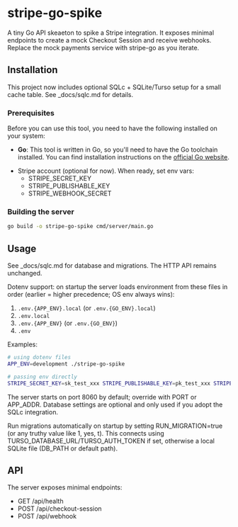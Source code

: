 # stripe-go-spike

A tiny Go API skeaeton to spike a Stripe integration. It exposes minimal endpoints to create a mock Checkout Session and receive webhooks. Replace the mock payments service with stripe-go as you iterate.

## Installation

This project now includes optional SQLc + SQLite/Turso setup for a small cache table. See _docs/sqlc.md for details.


### Prerequisites

Before you can use this tool, you need to have the following installed on your system:

*   **Go**: This tool is written in Go, so you'll need to have the Go toolchain installed. You can find installation instructions on the [official Go website](https://golang.org/doc/install).
- Stripe account (optional for now). When ready, set env vars:
  - STRIPE_SECRET_KEY
  - STRIPE_PUBLISHABLE_KEY
  - STRIPE_WEBHOOK_SECRET

### Building the server

```bash
go build -o stripe-go-spike cmd/server/main.go
```

## Usage

See _docs/sqlc.md for database and migrations. The HTTP API remains unchanged.

Dotenv support: on startup the server loads environment from these files in order (earlier = higher precedence; OS env always wins):
1. `.env.{APP_ENV}.local` (or `.env.{GO_ENV}.local`)
2. `.env.local`
3. `.env.{APP_ENV}` (or `.env.{GO_ENV}`)
4. `.env`

Examples:
```bash
# using dotenv files
APP_ENV=development ./stripe-go-spike

# passing env directly
STRIPE_SECRET_KEY=sk_test_xxx STRIPE_PUBLISHABLE_KEY=pk_test_xxx STRIPE_WEBHOOK_SECRET=whsec_xxx ./stripe-go-spike
```

The server starts on port 8060 by default; override with PORT or APP_ADDR. Database settings are optional and only used if you adopt the SQLc integration.

Run migrations automatically on startup by setting RUN_MIGRATION=true (or any truthy value like 1, yes, t). This connects using TURSO_DATABASE_URL/TURSO_AUTH_TOKEN if set, otherwise a local SQLite file (DB_PATH or default path).

## API

The server exposes minimal endpoints:

- GET /api/health
- POST /api/checkout-session
- POST /api/webhook




